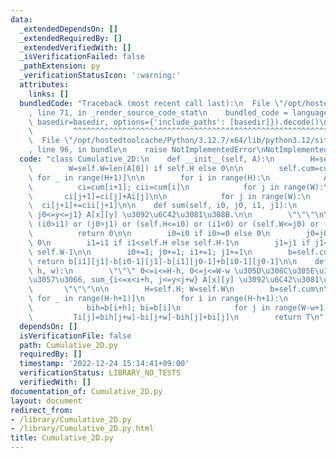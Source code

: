 ```yaml
---
data:
  _extendedDependsOn: []
  _extendedRequiredBy: []
  _extendedVerifiedWith: []
  _isVerificationFailed: false
  _pathExtension: py
  _verificationStatusIcon: ':warning:'
  attributes:
    links: []
  bundledCode: "Traceback (most recent call last):\n  File \"/opt/hostedtoolcache/Python/3.12.7/x64/lib/python3.12/site-packages/onlinejudge_verify/documentation/build.py\"\
    , line 71, in _render_source_code_stat\n    bundled_code = language.bundle(stat.path,\
    \ basedir=basedir, options={'include_paths': [basedir]}).decode()\n          \
    \         ^^^^^^^^^^^^^^^^^^^^^^^^^^^^^^^^^^^^^^^^^^^^^^^^^^^^^^^^^^^^^^^^^^^^^^^^^^^^^^^^^\n\
    \  File \"/opt/hostedtoolcache/Python/3.12.7/x64/lib/python3.12/site-packages/onlinejudge_verify/languages/python.py\"\
    , line 96, in bundle\n    raise NotImplementedError\nNotImplementedError\n"
  code: "class Cumulative_2D:\n    def __init__(self, A):\n        H=self.H=len(A)\n\
    \        W=self.W=len(A[0]) if self.H else 0\n\n        self.cum=cum=[[0]*(W+1)\
    \ for _ in range(H+1)]\n\n        for i in range(H):\n            Ai=A[i]\n  \
    \          ci=cum[i+1]; cii=cum[i]\n            for j in range(W):\n         \
    \       ci[j+1]=ci[j]+Ai[j]\n\n            for j in range(W):\n              \
    \  ci[j+1]+=cii[j+1]\n\n    def sum(self, i0, j0, i1, j1):\n        \"\"\" sum_{i0<=x<=i1,\
    \ j0<=y<=j1} A[x][y] \u3092\u6C42\u3081\u308B.\n\n        \"\"\"\n\n        if\
    \ (i0>i1) or (j0>j1) or (self.H<=i0) or (i1<0) or (self.W<=j0) or (j1<0):\n  \
    \          return 0\n\n        i0=i0 if i0>=0 else 0\n        j0=j0 if j0>=0 else\
    \ 0\n        i1=i1 if i1<self.H else self.H-1\n        j1=j1 if j1<self.W else\
    \ self.W-1\n\n        i0+=1; j0+=1; i1+=1; j1+=1\n        b=self.cum\n       \
    \ return b[i1][j1]-b[i0-1][j1]-b[i1][j0-1]+b[i0-1][j0-1]\n\n    def sum_range(self,\
    \ h, w):\n        \"\"\" 0<=i<=H-h, 0<=j<=W-w \u305D\u308C\u305E\u308C\u306B\u5BFE\
    \u3057\u3066, sum_{i<=x<i+h, j<=y<j+w} A[x][y] \u3092\u6C42\u3081\u308B.\n\n \
    \       \"\"\"\n\n        H=self.H; W=self.W\n        b=self.cum\n\n        T=[[0]*(W-w+1)\
    \ for _ in range(H-h+1)]\n        for i in range(H-h+1):\n            Ti=T[i]\n\
    \            bih=b[i+h]; bi=b[i]\n            for j in range(W-w+1):\n       \
    \         Ti[j]=bih[j+w]-bi[j+w]-bih[j]+bi[j]\n        return T\n"
  dependsOn: []
  isVerificationFile: false
  path: Cumulative_2D.py
  requiredBy: []
  timestamp: '2022-12-24 15:14:41+09:00'
  verificationStatus: LIBRARY_NO_TESTS
  verifiedWith: []
documentation_of: Cumulative_2D.py
layout: document
redirect_from:
- /library/Cumulative_2D.py
- /library/Cumulative_2D.py.html
title: Cumulative_2D.py
---
```

